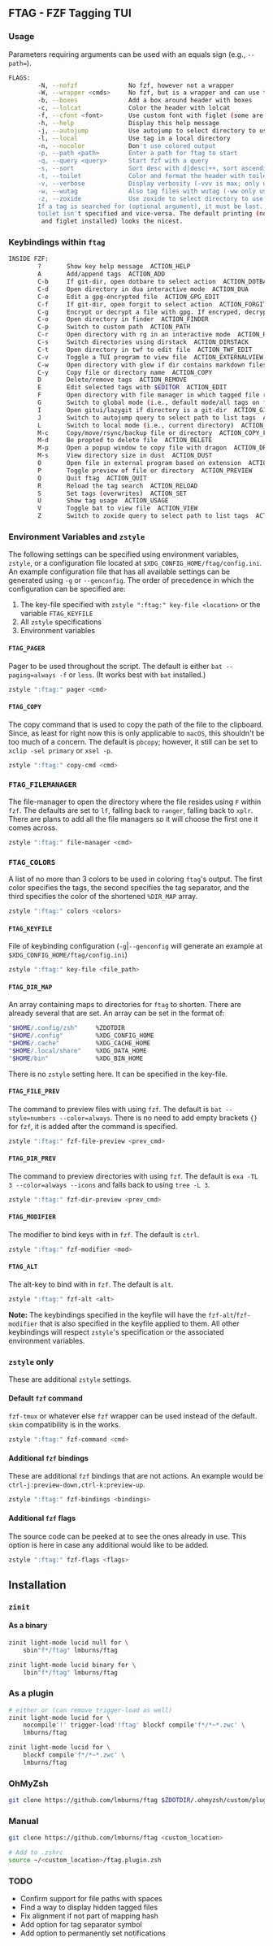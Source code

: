 ## FTAG - FZF Tagging TUI

### Usage

Parameters requiring arguments can be used with an equals sign (e.g., `--path=`).

```sh
FLAGS:
        -N, --nofzf              No fzf, however not a wrapper
        -W, --wrapper <cmds>     No fzf, but is a wrapper and can use tag commands
        -b, --boxes              Add a box around header with boxes
        -c, --lolcat             Color the header with lolcat
        -f, --cfont <font>       Use custom font with figlet (some are provided)
        -h, --help               Display this help message
        -j, --autojump           Use autojump to select directory to use tags (only shows tagged files)
        -l, --local              Use tag in a local directory
        -n, --nocolor            Don't use colored output
        -p, --path <path>        Enter a path for ftag to start
        -q, --query <query>      Start fzf with a query
        -s, --sort               Sort desc with d|desc|++, sort ascending with a|asc|+
        -t, --toilet             Color and format the header with toilet
        -v, --verbose            Display verbosity (-vvv is max; only used with wrapper as of now)
        -w, --wutag              Also tag files with wutag (-ww only uses wutag)
        -z, --zoxide             Use zoxide to select directory to use tags (only shows tagged files)
        If a tag is searched for (optional argument), it must be last. Figlet is ran if
        toilet isn't specified and vice-versa. The default printing (no flags specified
         and figlet installed) looks the nicest.
```

### Keybindings within `ftag`
```sh
INSIDE FZF:
        ?       Show key help message  ACTION_HELP
        A       Add/append tags  ACTION_ADD
        C-b     If git-dir, open dotbare to select action  ACTION_DOTBARE
        C-d     Open directory in dua interactive mode  ACTION_DUA
        C-e     Edit a gpg-encrypted file  ACTION_GPG_EDIT
        C-f     If git-dir, open forgit to select action  ACTION_FORGIT
        C-g     Encrypt or decrypt a file with gpg. If encryped, decrypted and vice versa  ACTION_GPG
        C-o     Open directory in finder  ACTION_FINDER
        C-p     Switch to custom path  ACTION_PATH
        C-r     Open directory with rg in an interactive mode  ACTION_RIPGREP
        C-s     Switch directories using dirstack  ACTION_DIRSTACK
        C-t     Open directory in twf to edit file  ACTION_TWF_EDIT
        C-v     Toggle a TUI program to view file  ACTION_EXTERNALVIEW
        C-w     Open directory with glow if dir contains markdown files  ACTION_GLOW
        C-y     Copy file or directory name  ACTION_COPY
        D       Delete/remove tags  ACTION_REMOVE
        E       Edit selected tags with $EDITOR  ACTION_EDIT
        F       Open directory with file manager in which tagged file resides  ACTION_FILEMANAGER
        G       Switch to global mode (i.e., default mode/all tags on filesystem)  ACTION_GLOBAL
        I       Open gitui/lazygit if directory is a git-dir  ACTION_GIT
        J       Switch to autojump query to select path to list tags  ACTION_AUTOJUMP
        L       Switch to local mode (i.e., current directory)  ACTION_LOCAL
        M-c     Copy/move/rsync/backup file or directory  ACTION_COPY_FILE
        M-d     Be propted to delete file  ACTION_DELETE
        M-p     Open a popup window to copy file with dragon  ACTION_DRAGON_SOURCE
        M-s     View directory size in dust  ACTION_DUST
        O       Open file in external program based on extension  ACTION_OPEN
        P       Toggle preview of file or directory  ACTION_PREVIEW
        Q       Quit ftag  ACTION_QUIT
        R       Reload the tag search  ACTION_RELOAD
        S       Set tags (overwrites)  ACTION_SET
        U       Show tag usage  ACTION_USAGE
        V       Toggle bat to view file  ACTION_VIEW
        Z       Switch to zoxide query to select path to list tags  ACTION_ZOXIDE
```

### Environment Variables and `zstyle`

The following settings can be specified using environment variables, `zstyle`, or a configuration file located at `$XDG_CONFIG_HOME/ftag/config.ini`. An example configuration file that has all available settings can be generated using `-g` or `--genconfig`. The order of precedence in which the configuration can be specified are:

1. The key-file specified with `zstyle ":ftag:" key-file <location>` or the variable `FTAG_KEYFILE`
2. All `zstyle` specifications
3. Environment variables

#### `FTAG_PAGER`
Pager to be used throughout the script. The default is either `bat --paging=always -f` or `less`. (It works best with `bat` installed.)

```sh
zstyle ":ftag:" pager <cmd>
```

#### `FTAG_COPY`
The copy command that is used to copy the path of the file to the clipboard. Since, as least for right now this is only applicable to `macOS`, this shouldn't be too much of a concern. The default is `pbcopy`; however, it still can be set to `xclip -sel primary` or `xsel -p`.

```sh
zstyle ":ftag:" copy-cmd <cmd>
```

### `FTAG_FILEMANAGER`
The file-manager to open the directory where the file resides using `F` within `fzf`. The defaults are set to `lf`, falling back to `ranger`, falling back to `xplr`. There are plans to add all the file managers so it will choose the first one it comes across.

```sh
zstyle ":ftag:" file-manager <cmd>
```

### `FTAG_COLORS`
A list of no more than 3 colors to be used in coloring `ftag`'s output. The first color specifies the tags, the second specifies the tag  separator, and the third specifies the color of the shortened `%DIR_MAP` array.

```sh
zstyle ":ftag:" colors <colors>
```

#### `FTAG_KEYFILE`
File of keybinding configuration (`-g`|`--genconfig` will generate an example at `$XDG_CONFIG_HOME/ftag/config.ini`)

```sh
zstyle ":ftag:" key-file <file_path>
```

#### `FTAG_DIR_MAP`
An array containing maps to directories for `ftag` to shorten. There are already several that are set. An array can be set in the format of:

```sh
"$HOME/.config/zsh"     %ZDOTDIR
"$HOME/.config"         %XDG_CONFIG_HOME
"$HOME/.cache"          %XDG_CACHE_HOME
"$HOME/.local/share"    %XDG_DATA_HOME
"$HOME/bin"             %XDG_BIN_HOME
```

There is no `zstyle` setting here. It can be specified in the key-file.

#### `FTAG_FILE_PREV`
The command to preview files with using `fzf`. The default is `bat --style=numbers --color=always`. There is no need to add empty brackets `{}` for `fzf`, it is added after the command is specified.

```sh
zstyle ":ftag:" fzf-file-preview <prev_cmd>
```

#### `FTAG_DIR_PREV`
The command to preview directories with using `fzf`. The default is `exa -TL 3 --color=always --icons` and falls back to using `tree -L 3`.

```sh
zstyle ":ftag:" fzf-dir-preview <prev_cmd>
```

#### `FTAG_MODIFIER`
The modifier to bind keys with in `fzf`. The default is `ctrl`.

```sh
zstyle ":ftag:" fzf-modifier <mod>
```

#### `FTAG_ALT`
The alt-key to bind with in `fzf`. The default is `alt`.

```sh
zstyle ":ftag:" fzf-alt <alt>
```

**Note:** The keybindings specified in the keyfile will have the `fzf-alt`/`fzf-modifier` that is also specified in the keyfile applied to them. All other keybindings will respect `zstyle`'s specification or the associated environment variables.

### `zstyle` only

These are additional `zstyle` settings.

#### Default `fzf` command

`fzf-tmux` or whatever else `fzf` wrapper can be used instead of the default. `skim` compatibility is in the works.

```sh
zstyle ":ftag:" fzf-command <cmd>
```

#### Additional `fzf` bindings

These are additional `fzf` bindings that are not actions. An example would be `ctrl-j:preview-down,ctrl-k:preview-up`.

```sh
zstyle ":ftag:" fzf-bindings <bindings>
```

#### Additional `fzf` flags

The source code can be peeked at to see the ones already in use. This option is here in case any additional would like to be added.

```sh
zstyle ":ftag:" fzf-flags <flags>
```

## Installation

### `zinit`

#### As a binary

```sh
zinit light-mode lucid null for \
    sbin"f*/ftag" lmburns/ftag

zinit light-mode lucid binary for \
    lbin"f*/ftag" lmburns/ftag
```

### As a plugin

```sh
# either or (can remove trigger-load as well)
zinit light-mode lucid for \
    nocompile'!' trigger-load'!ftag' blockf compile'f*/*~*.zwc' \
    lmburns/ftag

zinit light-mode lucid for \
    blockf compile'f*/*~*.zwc' \
    lmburns/ftag
```

### OhMyZsh

```sh
git clone https://github.com/lmburns/ftag $ZDOTDIR/.ohmyzsh/custom/plugins
```

### Manual

```sh
git clone https://github.com/lmburns/ftag <custom_location>

# Add to .zshrc
source ~/<custom_location>/ftag.plugin.zsh
```

### TODO

* Confirm support for file paths with spaces
* Find a way to display hidden tagged files
* Fix alignment if not part of mapping hash
* Add option for tag separator symbol
* Add option to permanently set notifications
